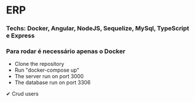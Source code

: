 # ERP

### Techs: Docker, Angular, NodeJS, Sequelize, MySql, TypeScript e Express

### Para rodar é necessário apenas o Docker

- Clone the repository
- Run "docker-compose up"
- The server run on port 3000
- The database run on port 3306

✔ Crud users


